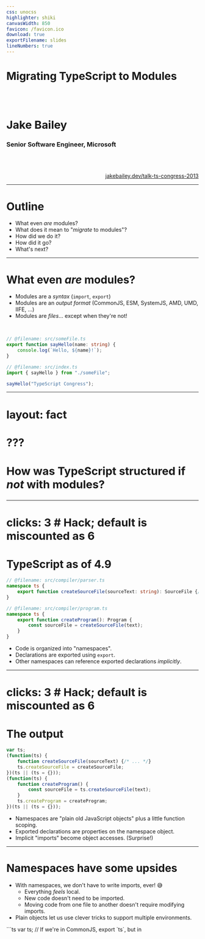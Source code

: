 ```yaml
---
css: unocss
highlighter: shiki
canvasWidth: 850
favicon: /favicon.ico
download: true
exportFilename: slides
lineNumbers: true
---
```


# Migrating TypeScript to Modules

<br>
<br>

## Jake Bailey

### Senior Software Engineer, Microsoft

<br>
<br>

[jakebailey.dev/talk-ts-congress-2013](https://jakebailey.dev/talk-ts-congress-2013)

<style>
    p {
        text-align: right;
    }
</style>

---

# Outline

- What even _are_ modules?
- What does it mean to "_migrate_ to modules"?
- How did we do it?
- How did it go?
- What's next?

---

# What even _are_ modules?

- Modules are a _syntax_ (`import`, `export`)
- Modules are an _output format_ (CommonJS, ESM, SystemJS, AMD, UMD, IIFE, ...)
- Modules are _files_... except when they're not!

<br>

```ts
// @filename: src/someFile.ts
export function sayHello(name: string) {
    console.log(`Hello, ${name}!`);
}

// @filename: src/index.ts
import { sayHello } from "./someFile";

sayHello("TypeScript Congress");
```

<v-click>
<Arrow x1="600" y1="111" x2="450" y2="111" color="orangered" />
</v-click>

<!-- dprint-ignore-start -->

---
layout: fact
---

<!-- dprint-ignore-end -->

# ???

## How was TypeScript structured if _not_ with modules?

<style>
    h2 {
        font-size: 1.8rem;
    }
</style>

<!-- ---

# A little history...

```mermaid
timeline
    2012 : TS 0.8 : TypeScript announced!
    2014 : TS 1.1 : Compiler rewritten!
    2015 : TS 1.5 : ES modules! <br> (import, export)
    ...  : ...
    2023 : TS 5.0 : Migrated to modules!
```

<v-click>
<Text>So, if TypeScript predates module syntax, how was the compiler structured?</Text>
</v-click> -->

<!-- dprint-ignore-start -->

---
clicks: 3 # Hack; default is miscounted as 6
---

<!-- dprint-ignore-end -->

# TypeScript as of 4.9

```ts {|2,4,7,11|3|9}
// @filename: src/compiler/parser.ts
namespace ts {
    export function createSourceFile(sourceText: string): SourceFile {/* ... */}
}

// @filename: src/compiler/program.ts
namespace ts {
    export function createProgram(): Program {
        const sourceFile = createSourceFile(text);
    }
}
```

<v-clicks at="0">

- Code is organized into "namespaces".
- Declarations are exported using `export`.
- Other namespaces can reference exported declarations _implicitly_.

</v-clicks>

<!-- dprint-ignore-start -->

---
clicks: 3 # Hack; default is miscounted as 6
---

<!-- dprint-ignore-end -->

# The output

<!-- When combined with `outFile`, this gives: -->

```ts {|1,2,5,6,11|3,4|8}
var ts;
(function(ts) {
    function createSourceFile(sourceText) {/* ... */}
    ts.createSourceFile = createSourceFile;
})(ts || (ts = {}));
(function(ts) {
    function createProgram() {
        const sourceFile = ts.createSourceFile(text);
    }
    ts.createProgram = createProgram;
})(ts || (ts = {}));
```

<v-clicks at="0">

- Namespaces are "plain old JavaScript objects" plus a little function scoping.
- Exported declarations are properties on the namespace object.
- Implicit "imports" become object accesses. (Surprise!)

</v-clicks>

---

# Namespaces have some upsides

<v-clicks depth="2">

- With namespaces, we don't have to write imports, ever! 😅
  - Everything _feels_ local.
  - New code doesn't need to be imported.
  - Moving code from one file to another doesn't require modifying imports.
- Plain objects let us use clever tricks to support multiple environments.

</v-clicks>

<v-after>
```ts
var ts;
// If we're in CommonJS, export `ts`, but in <script>, `ts` is global!
if (typeof module !== "undefined" && module.exports) {
    module.exports = ts;
}
```
</v-after>

---

# But...

- Every access to something defined in another file is an object property
  access.
  - This runtime cost adds up!
- We completely miss out "dogfooding" our own module experience.
  - Resolution modes
  - Auto-imports
  - Import sorting/organization
- We can't use any tooling that needs imports, or that skips `tsc`.

<!-- dprint-ignore-start -->

---
clicks: 3 # Hack; default is miscounted as 6
---

<!-- dprint-ignore-end -->

# What if we were modules?

```ts {|2|5|8}
// @filename: src/compiler/parser.ts
export function createSourceFile(sourceText: string): SourceFile {/* ... */}

// @filename: src/compiler/program.ts
import { createSourceFile } from "./parser";

export function createProgram(): Program {
    const sourceFile = createSourceFile(text);
}
```

<v-clicks at="0">

- Declarations are still exported with `export`.
- External declarations are _explicitly_ imported with `import`.
- Imported declarations "look" local (just like before).

</v-clicks>

---

# Great! Let's do it.

How can we...

- Switch to imports (duh).
- Preserve the same behavior.
- Preserve our public API.

All while the team is still working!

_Oh, and also..._

---

# TS is huge!

<LightOrDark>
<template #dark><TSReleaseByLines theme="dark" /></template>
<template #light><TSReleaseByLines theme="light" /></template>
</LightOrDark>

<!-- So, any solution will need to scale up. -->

---

# If TS is so huge, how can we migrate?

Certainly not by hand!

- We'll _programmatically_ transform the codebase.
- Perform the operations we _would_ have done by hand.
- Use `ts-morph` for TS to TS transformation.
- Break things into steps so we can see what's going on.
  - More importantly, so `git` can see what's going on!
- Code: https://github.com/jakebailey/typeformer
- Follow along at: https://github.com/jakebailey/typescript/pull/1

---

# Step 0: Get everything loadable

- We're using `ts-morph` to do the transformation.
- `ts-morph` only supports a single "project" at at time.
- Loading `src/**/*.ts` gives us compiler errors due to our browser compat code.
- We can just remove the offending code and revert the change afterwards.

```diff
-/// <reference lib="webworker" />
-
 namespace ts.server {
+    declare const addEventListener: any;
+    declare const postMessage: any;
+    declare const close: any;
+    declare const location: any;
+    declare const XMLHttpRequest: any;
+    declare const self: any;
```

---

# Step 1: Unindent

- We're moving all of our code up one block, and so there's one fewer
  indentation!
- Do this early, so `git` can still trace the code back before the migration.

From:

```ts
namespace ts {
    export function createSourceFile(sourceText: string): SourceFile {/* ... */}
}
```

Into:

<!-- dprint-ignore-start -->

```ts
namespace ts {
export function createSourceFile(sourceText: string): SourceFile {/* ... */}
}
```

<!-- dprint-ignore-end -->

---

# Step 2: Make namespace accesses explicit

## 

This makes it easier to figure out imports later.

From:

```ts
export function createSourceFile(sourceText: string): SourceFile {
    const scanner = createScanner(sourceText);
}
```

Into:

```ts
export function createSourceFile(sourceText: string): ts.SourceFile {
    const scanner = ts.createScanner(sourceText);
}
```

---

# Step 3: Strip namespaces (the big one!)

## 

Given:

<!-- dprint-ignore-start -->

```ts
namespace ts {
export function createSourceFile(sourceText: string): ts.SourceFile {
    const scanner = ts.createScanner(sourceText);
}
}
```

<!-- dprint-ignore-end -->

We'll convert this into:

```ts
import * as ts from "./_namespaces/ts";

export function createSourceFile(sourceText: string): ts.SourceFile {
    const scanner = ts.createScanner(sourceText);
}
```

---

# `_namespaces`?

## 

_Ideally_, we'd actually want to write:

```ts
import { SourceFile } from "./types";
import { createScanner } from "./scanner";

export function createSourceFile(sourceText: string): SourceFile {
    const scanner = createScanner(sourceText);
}
```

But, there's a problem.

---

# TypeScript is _cyclic!_

```mermaid
graph TD
    builder.ts --> builderState.ts
    builder.ts --> debug.ts
    builder.ts --> builderPublic.ts
    builder.ts --> watchPublic.ts
    builderPublic.ts --> builder.ts
    builderState.ts --> moduleNameResolver.ts
    builderState.ts --> debug.ts
    commandLineParser.ts --> debug.ts
    commandLineParser.ts --> sys.ts
    commandLineParser.ts --> tsbuildPublic.ts
    commandLineParser.ts --> utilities.ts
    commandLineParser.ts --> tracing.ts
    core.ts --> debug.ts
    debug.ts --> core.ts
    debug.ts --> utilities.ts
    emitter.ts --> debug.ts
    emitter.ts --> performance.ts
    emitter.ts --> tracing.ts
    emitter.ts --> builder.ts
    emitter.ts --> utilities.ts
    moduleNameResolver.ts --> debug.ts
    moduleNameResolver.ts --> semver.ts
    moduleNameResolver.ts --> program.ts
    moduleSpecifiers.ts --> utilities.ts
    moduleSpecifiers.ts --> debug.ts
    moduleSpecifiers.ts --> moduleNameResolver.ts
    parser.ts --> utilities.ts
    parser.ts --> factory/nodeFactory.ts
    parser.ts --> tracing.ts
    parser.ts --> performance.ts
    parser.ts --> debug.ts
    parser.ts --> scanner.ts
    parser.ts --> core.ts
    path.ts --> debug.ts
    performance.ts --> debug.ts
    performance.ts --> sys.ts
    program.ts --> emitter.ts
    program.ts --> transformers/declarations.ts
    program.ts --> path.ts
    program.ts --> performance.ts
    program.ts --> sys.ts
    program.ts --> parser.ts
    program.ts --> builderPublic.ts
    program.ts --> debug.ts
    program.ts --> moduleNameResolver.ts
    program.ts --> tracing.ts
    program.ts --> utilities.ts
    program.ts --> core.ts
    program.ts --> semver.ts
    program.ts --> watchUtilities.ts
    resolutionCache.ts --> moduleNameResolver.ts
    resolutionCache.ts --> sys.ts
    resolutionCache.ts --> debug.ts
    resolutionCache.ts --> program.ts
    resolutionCache.ts --> core.ts
    resolutionCache.ts --> watchUtilities.ts
    scanner.ts --> debug.ts
    semver.ts --> debug.ts
    sys.ts --> debug.ts
    sys.ts --> core.ts
    sys.ts --> utilities.ts
    tracing.ts --> debug.ts
    tracing.ts --> performance.ts
    tsbuildPublic.ts --> emitter.ts
    tsbuildPublic.ts --> sys.ts
    tsbuildPublic.ts --> path.ts
    tsbuildPublic.ts --> program.ts
    tsbuildPublic.ts --> watchPublic.ts
    tsbuildPublic.ts --> moduleNameResolver.ts
    tsbuildPublic.ts --> performance.ts
    tsbuildPublic.ts --> commandLineParser.ts
    tsbuildPublic.ts --> watchUtilities.ts
    tsbuildPublic.ts --> debug.ts
    tsbuildPublic.ts --> builderPublic.ts
    tsbuildPublic.ts --> builder.ts
    tsbuildPublic.ts --> watch.ts
    utilities.ts --> moduleNameResolver.ts
    utilities.ts --> debug.ts
    utilities.ts --> program.ts
    utilities.ts --> scanner.ts
    utilities.ts --> utilitiesPublic.ts
    utilities.ts --> commandLineParser.ts
    utilities.ts --> sys.ts
    utilities.ts --> core.ts
    utilitiesPublic.ts --> debug.ts
    watch.ts --> sys.ts
    watch.ts --> program.ts
    watch.ts --> commandLineParser.ts
    watch.ts --> tsbuildPublic.ts
    watch.ts --> builderPublic.ts
    watch.ts --> moduleNameResolver.ts
    watch.ts --> debug.ts
    watch.ts --> watchUtilities.ts
    watch.ts --> watchPublic.ts
    watchPublic.ts --> path.ts
    watchPublic.ts --> sys.ts
    watchPublic.ts --> watchUtilities.ts
    watchPublic.ts --> debug.ts
    watchPublic.ts --> watch.ts
    watchPublic.ts --> resolutionCache.ts
    watchPublic.ts --> builderPublic.ts
    watchPublic.ts --> commandLineParser.ts
    watchUtilities.ts --> path.ts
    watchUtilities.ts --> debug.ts
    watchUtilities.ts --> sys.ts
    watchUtilities.ts --> builderPublic.ts
    watchUtilities.ts --> builderState.ts
    factory/baseNodeFactory.ts --> utilities.ts
    factory/nodeFactory.ts --> debug.ts
    factory/nodeFactory.ts --> factory/baseNodeFactory.ts
    factory/nodeFactory.ts --> scanner.ts
    factory/nodeFactory.ts --> utilitiesPublic.ts
    factory/nodeFactory.ts --> utilities.ts
    transformers/declarations.ts --> debug.ts
    transformers/declarations.ts --> transformers/declarations/diagnostics.ts
    transformers/declarations.ts --> utilities.ts
    transformers/declarations.ts --> moduleSpecifiers.ts
    transformers/declarations/diagnostics.ts --> utilitiesPublic.ts
    transformers/declarations/diagnostics.ts --> debug.ts
```

Everything above is a part of a cycle!

---

# TypeScript is _cyclic!_

```mermaid
graph TD
    builder.ts ~~~ builderState.ts
    builder.ts ~~~ debug.ts
    builder.ts ~~~ builderPublic.ts
    builder.ts ~~~ watchPublic.ts
    builderPublic.ts ~~~ builder.ts
    builderState.ts ~~~ moduleNameResolver.ts
    builderState.ts ~~~ debug.ts
    commandLineParser.ts ~~~ debug.ts
    commandLineParser.ts ~~~ sys.ts
    commandLineParser.ts ~~~ tsbuildPublic.ts
    commandLineParser.ts ~~~ utilities.ts
    commandLineParser.ts ~~~ tracing.ts
    core.ts ~~~ debug.ts
    debug.ts ~~~ core.ts
    debug.ts ==> utilities.ts
    emitter.ts ~~~ debug.ts
    emitter.ts ~~~ performance.ts
    emitter.ts ~~~ tracing.ts
    emitter.ts ~~~ builder.ts
    emitter.ts ~~~ utilities.ts
    moduleNameResolver.ts ~~~ debug.ts
    moduleNameResolver.ts ~~~ semver.ts
    moduleNameResolver.ts ~~~ program.ts
    moduleSpecifiers.ts ~~~ utilities.ts
    moduleSpecifiers.ts ~~~ debug.ts
    moduleSpecifiers.ts ~~~ moduleNameResolver.ts
    parser.ts ~~~ utilities.ts
    parser.ts ~~~ factory/nodeFactory.ts
    parser.ts ~~~ tracing.ts
    parser.ts ~~~ performance.ts
    parser.ts ~~~ debug.ts
    parser.ts ==> scanner.ts
    parser.ts ~~~ core.ts
    path.ts ~~~ debug.ts
    performance.ts ~~~ debug.ts
    performance.ts ~~~ sys.ts
    program.ts ~~~ emitter.ts
    program.ts ~~~ transformers/declarations.ts
    program.ts ~~~ path.ts
    program.ts ~~~ performance.ts
    program.ts ~~~ sys.ts
    program.ts ==> parser.ts
    program.ts ~~~ builderPublic.ts
    program.ts ~~~ debug.ts
    program.ts ~~~ moduleNameResolver.ts
    program.ts ~~~ tracing.ts
    program.ts ~~~ utilities.ts
    program.ts ~~~ core.ts
    program.ts ~~~ semver.ts
    program.ts ~~~ watchUtilities.ts
    resolutionCache.ts ~~~ moduleNameResolver.ts
    resolutionCache.ts ~~~ sys.ts
    resolutionCache.ts ~~~ debug.ts
    resolutionCache.ts ~~~ program.ts
    resolutionCache.ts ~~~ core.ts
    resolutionCache.ts ~~~ watchUtilities.ts
    scanner.ts ==> debug.ts
    semver.ts ~~~ debug.ts
    sys.ts ~~~ debug.ts
    sys.ts ~~~ core.ts
    sys.ts ~~~ utilities.ts
    tracing.ts ~~~ debug.ts
    tracing.ts ~~~ performance.ts
    tsbuildPublic.ts ~~~ emitter.ts
    tsbuildPublic.ts ~~~ sys.ts
    tsbuildPublic.ts ~~~ path.ts
    tsbuildPublic.ts ~~~ program.ts
    tsbuildPublic.ts ~~~ watchPublic.ts
    tsbuildPublic.ts ~~~ moduleNameResolver.ts
    tsbuildPublic.ts ~~~ performance.ts
    tsbuildPublic.ts ~~~ commandLineParser.ts
    tsbuildPublic.ts ~~~ watchUtilities.ts
    tsbuildPublic.ts ~~~ debug.ts
    tsbuildPublic.ts ~~~ builderPublic.ts
    tsbuildPublic.ts ~~~ builder.ts
    tsbuildPublic.ts ~~~ watch.ts
    utilities.ts ~~~ moduleNameResolver.ts
    utilities.ts ~~~ debug.ts
    utilities.ts ==> program.ts
    utilities.ts ~~~ scanner.ts
    utilities.ts ~~~ utilitiesPublic.ts
    utilities.ts ~~~ commandLineParser.ts
    utilities.ts ~~~ sys.ts
    utilities.ts ~~~ core.ts
    utilitiesPublic.ts ~~~ debug.ts
    watch.ts ~~~ sys.ts
    watch.ts ~~~ program.ts
    watch.ts ~~~ commandLineParser.ts
    watch.ts ~~~ tsbuildPublic.ts
    watch.ts ~~~ builderPublic.ts
    watch.ts ~~~ moduleNameResolver.ts
    watch.ts ~~~ debug.ts
    watch.ts ~~~ watchUtilities.ts
    watch.ts ~~~ watchPublic.ts
    watchPublic.ts ~~~ path.ts
    watchPublic.ts ~~~ sys.ts
    watchPublic.ts ~~~ watchUtilities.ts
    watchPublic.ts ~~~ debug.ts
    watchPublic.ts ~~~ watch.ts
    watchPublic.ts ~~~ resolutionCache.ts
    watchPublic.ts ~~~ builderPublic.ts
    watchPublic.ts ~~~ commandLineParser.ts
    watchUtilities.ts ~~~ path.ts
    watchUtilities.ts ~~~ debug.ts
    watchUtilities.ts ~~~ sys.ts
    watchUtilities.ts ~~~ builderPublic.ts
    watchUtilities.ts ~~~ builderState.ts
    factory/baseNodeFactory.ts ~~~ utilities.ts
    factory/nodeFactory.ts ~~~ debug.ts
    factory/nodeFactory.ts ~~~ factory/baseNodeFactory.ts
    factory/nodeFactory.ts ~~~ scanner.ts
    factory/nodeFactory.ts ~~~ utilitiesPublic.ts
    factory/nodeFactory.ts ~~~ utilities.ts
    transformers/declarations.ts ~~~ debug.ts
    transformers/declarations.ts ~~~ transformers/declarations/diagnostics.ts
    transformers/declarations.ts ~~~ utilities.ts
    transformers/declarations.ts ~~~ moduleSpecifiers.ts
    transformers/declarations/diagnostics.ts ~~~ utilitiesPublic.ts
    transformers/declarations/diagnostics.ts ~~~ debug.ts
```

Everything above is a part of a cycle! &nbsp; &nbsp; (Here's just one of them.)

<!-- So, to fix this, we need to get fancy. -->

---

# Introducing... "namespace barrels"

- Our old runtime order was defined by the `files` array in `tsconfig.json`.
- We either need to fix the cycles or try and emulate that behavior.
  - The latter is easier!

```ts
// @filename: src/compiler/_namespaces/ts.ts
export * from "../core"; // In the order specified in tsconfig.json
export * from "../corePublic";
export * from "../debug";
// ...

// @filename: src/compiler/checker.ts
import * as ts from "./_namespaces/ts";
```

These namespace barrels help define execution order, and provide us with a `ts`
object that looks like the old namespace object at runtime.

---

# Nested "namespace barrels"

## 

Namespaces can be nested, like:

```ts
// @filename: src/compiler/performance.ts
namespace ts.performance {
    export function mark(label: string) {/* ... */}
}
```

This too can be emulated using reexports:

```ts
// @filename: src/compiler/_namespaces/ts.ts
export * as performance from "./ts.performance";

// @filename: src/compiler/_namespaces/ts.performance.ts;
export * from "../performance";

// @filename: src/compiler/performance.ts
export function mark(label: string) {/* ... */}
```

---

# Merging "namespace barrels"

## 

To emulate project references and `prepend`, we can merge modules!

```ts
// @filename: src/server/_namespaces/ts.ts
export * from "../../compiler/_namespaces/ts";
export * from "../../services/_namespaces/ts";
export * from "../../deprecatedCompat/_namespaces/ts";

// @filename: src/server/project.ts
import * as ts from "./_namespaces/ts";
```

This namespace import provides a "view" that mimics the `ts` namespace we used
to observe before modules.

---

# Also, this gives us our public API!

## 

Say, `typescript.js`.

```ts
// @filename: src/typescript/_namespaces/ts.ts
export * from "../../compiler/_namespaces/ts";
export * from "../../services/_namespaces/ts";
export * from "../../deprecatedCompat/_namespaces/ts";

// @filename: src/typescript/typescript.ts
import * as ts from "./_namespace/ts";
export = ts; // <-- This is what API consumers see!
```

---

# Also, this gives us our public API!

## 

Or, `tsserverlibrary.js`.

```ts
// @filename: src/tsserverlibrary/_namespaces/ts.ts
export * from "../../compiler/_namespaces/ts";
export * from "../../services/_namespaces/ts";
export * from "../../server/_namespaces/ts";
import * as server from "./ts.server";
export { server };

// @filename: src/tsserverlibrary/tsserverlibrary.ts
import * as ts from "./_namespace/ts";
export = ts; // <-- This is what API consumers see!
```

---

# Anyway...

## 

Now that we have an idea of where we're going, the transform should:

- Determine which namespace the file defined.
- Determine which namespaces need to be imported.
- Create the `_namespace` files, reexporting their contents.
- Lift all code out of `namespace` blocks, then delete the `namespace`.
- Insert imports at the top.
- Drop all of the dead `tsconfig.json` configuration (`prepend`, `outFile`).

Afterwards, we're left with a codebase which compiles without error! 🎉

---

# Step 4: Inline imports

## 

After step 3, we're left with fully qualified imports, like:

```ts
import * as ts from "./_namespaces/ts";

export function createSourceFile(sourceText: string): ts.SourceFile {
    const scanner = ts.createScanner(sourceText);
}
```

This step transforms the above into:

```ts
import { createScanner, SourceFile } from "./_namespaces/ts";

export function createSourceFile(sourceText: string): SourceFile {
    const scanner = createScanner(sourceText);
}
```

---

# Step 4: Inline imports, cont.

- This is _almost_ our desired code, just indirecting through "namespace
  barrels".
- But, that's a good tradeoff for now!
  - With imports, we can use tools like `madge` or `dpdm` to find cycles.

<!-- TODO: spacing -->

```ts
import { createScanner, SourceFile } from "./_namespaces/ts";

export function createSourceFile(sourceText: string): SourceFile {
    const scanner = createScanner(sourceText);
}
```

---

# ... and then draw the rest of the owl

## 

At this point, all of the hard work is done!

As `main` updates, we can rebase and rerun each of these automated steps. This
lets the team continue working until the moment we're ready to go.

But, there are still lots of fiddly bits left.

<img src="/img/draw_owl.jpg">
<!-- <LightOrDark>
<template #dark><img class="inverted" src="/draw_owl.jpg"></template>
<template #light><img src="/draw_owl.jpg"></template>
</LightOrDark> -->

<style>
img {
    height: 50%;
    margin-left: auto;
    margin-right: auto;
}
.inverted {
    filter: invert(1);
}
</style>

---

# Manual changes

## 

After the automation, there were _29_ manual changes (stored in patches for
`git am`).

Let's go over some highlights.

<!-- TODO: maybe just link to the blog post -->

---

# Bundling with `esbuild`

- Our old outputs were a handful of bundles produced by `outFile`; people depend
  on that.
- Lots of bundlers to choose from; we went with `esbuild`.
- Supports scope hoisting, tree shaking, and is pretty easy to work with.

---

# `d.ts` bundling

- Along with "bundled" `.js` files, `outFile` also produced `.d.ts` files.
- For backwards compatibility, we have to reproduce these `d.ts` files.
- We ended up rolling our own bundler.
- Definitely not for external use; it's very specific to our API.

---

# Full build rewrite

TODO

- Our old build was a set of `gulp`'s `series` and `parallel`.
- I had a difficult time getting it into shape.
- Build completely replaced with a new task runner which uses an explicit
  dependency graph.
- It's called `hereby`, don't use it, thanks.

---

# How did it go?

TODO

- Core development loop performance boost
- Performance boost from hoisting
- Package size reduction (graph)
- Raised target, slowdown from `let`/`const`, converted some blocks to `var`.
- Dogfooding
  - Found auto-import bugs
  - Improvements to import organization and better ecosystem handling
  - All because we finally can experience modules.

---

# What's next?

TODO

- Removing cycles from the codebase
- Shipping ESM for executables (maybe even the API)
- Minification? (probably not, because patchers)

---

# Thanks for watching!

<br>
<br>
<br>

### Find me at [jakebailey.dev](https://jakebailey.dev)

